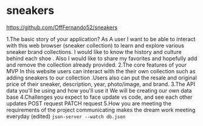# sneakers
https://github.com/OffFernando52/sneakers


1.The basic story of your application?
As A user I want to be able to interact with this web browser (sneaker collection) to learn and explore various sneaker brand collections. I would like to know the history and culture behind each shoe . Also I would like to share my favorites and hopefully add and remove the collection already provided.
2.The core features of your MVP
In this website users can interact with the their own collection such as adding sneakers to our collection .Users also can put the resale and original price of their sneaker, description, year, photo/image, and brand.
3.The API data you'll be using and how you'll use it
We will be creating our own data base 
4.Challenges you expect to face
update vs code, and see each other updates
POST request
PATCH request
5.How you are meeting the requirements of the project
communicating makes the dream work
meeting everyday (edited) 
`json-server --watch db.json`
